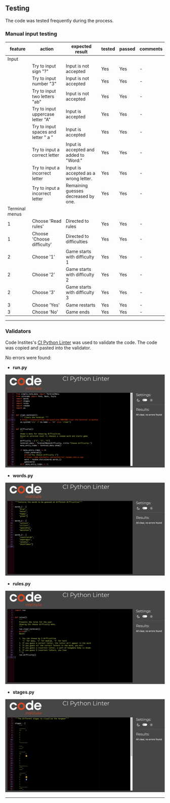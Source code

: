 ## Testing

The code was tested frequently during the process.

### Manual input testing

| feature | action | expected result | tested | passed | comments |
| --- | --- | --- | --- | --- | --- |
| Input | | | | | |
|  | Try to input sign "?" | Input is not accepted | Yes | Yes | - |
|  | Try to input number "3" | Input is not accepted | Yes | Yes | - |
|  | Try to input two letters "ab" | Input is not accepted | Yes | Yes | - |
|  | Try to input uppercase letter "A" | Input is accepted | Yes | Yes | - |
|  | Try to input spaces and letter " a   " | Input is accepted | Yes | Yes | - |
|  | Try to input a correct letter | Input is accepted and added to "Word:" | Yes | Yes | - |
|  | Try to input a incorrect letter | Input is accepted as a wrong letter. | Yes | Yes | - |
|  | Try to input a incorrect letter | Remaining guesses decreased by one. | Yes | Yes | - |
| Terminal menus | | | | | |
| 1 | Choose 'Read rules' | Directed to rules | Yes | Yes | - |
| 1 | Choose 'Choose difficulty' | Directed to difficulties | Yes | Yes | - |
| 2 | Choose '1' | Game starts with difficulty 1 | Yes | Yes | - |
| 2 | Choose '2' | Game starts with difficulty 2 | Yes | Yes | - |
| 2 | Choose '3' | Game starts with difficulty 3 | Yes | Yes | - |
| 3 | Choose 'Yes' | Game restarts | Yes | Yes | - |
| 3 | Choose 'No' | Game ends | Yes | Yes | - |

---

### Validators

Code Instites's [CI Python Linter](https://pep8ci.herokuapp.com/#) was used to validate the code. The code was copied and pasted into the validator.

No errors were found:

- **run.py**

![Python Validator](documentation/linter_run.png)

- **words.py**

![Python Validator](documentation/linter_words.png)

- **rules.py**

![Python Validator](documentation/linter_rules.png)

- **stages.py**

![Python Validator](documentation/linter_stages.png)

---